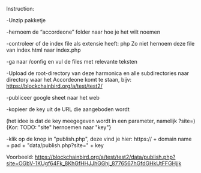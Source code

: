 Instruction:


-Unzip pakketje

-hernoem de “accordeone” folder naar hoe je het wilt noemen

-controleer of de index file als extensie heeft: php
Zo niet hernoem deze file van index.html naar index.php

-ga naar /config en vul de files met relevante teksten

-Upload de root-directory van deze harmonica en alle subdirectories naar directory waar het Accordeone komt te staan, bijv:
https://blockchainbird.org/a/test/test2/

-publiceer google sheet naar het web

-kopieer de key uit de URL die aangeboden wordt

(het idee is dat de key meegegeven wordt in een parameter, namelijk ?site=)
{Kor: TODO: "site" hernoemen naar "key"}

-klik op de knop in "publish.php", deze vind je hier:
https:// + domain name + pad + "data/publish.php?site=" + key

Voorbeeld:
https://blockchainbird.org/a/test/test2/data/publish.php?site=OGbV-1KUgf64Fk_8KhGfHHJJhGGhj_8776567hGfdGHkUtFFGHjjk


